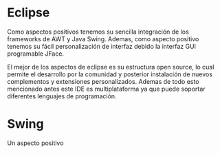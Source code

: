# Eclipse

Como aspectos positivos tenemos su sencilla integración de los frameworks de AWT  y Java Swing. Ademas, como aspecto positivo tenemos su fácil personalización de interfaz debido la interfaz GUI programable JFace. 

El mejor de los aspectos de eclipse es su estructura open source, lo cual permite el desarrollo por la comunidad y posterior instalación de nuevos complementos y extensiones personalizados. Ademas de todo esto mencionado antes este IDE es multiplataforma ya que puede soportar diferentes lenguajes de programación.

# Swing

Un aspecto positivo 
